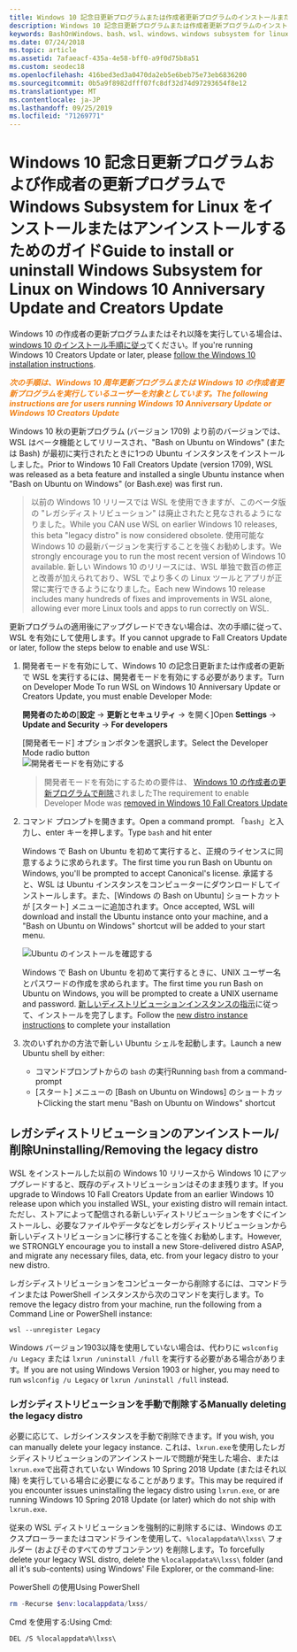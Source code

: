 ```yaml
---
title: Windows 10 記念日更新プログラムまたは作成者更新プログラムのインストールまたは削除
description: Windows 10 記念日更新プログラムまたは作成者更新プログラムのインストールとインストール解除の手順 (従来のベータディストリビューション)
keywords: BashOnWindows、bash、wsl、windows、windows subsystem for linux、windowssubsystem、ubuntu、debian、suse、windows 10、legacy、beta、install、remove、uninstall、un/install、delete、deprecated
ms.date: 07/24/2018
ms.topic: article
ms.assetid: 7afaeacf-435a-4e58-bff0-a9f0d75b8a51
ms.custom: seodec18
ms.openlocfilehash: 416bed3ed3a0470da2eb5e6beb75e73eb6836200
ms.sourcegitcommit: 0b5a9f8982dfff07fc8df32d74d97293654f8e12
ms.translationtype: MT
ms.contentlocale: ja-JP
ms.lasthandoff: 09/25/2019
ms.locfileid: "71269771"
---
```

# <a name="guide-to-install-or-uninstall-windows-subsystem-for-linux-on-windows-10-anniversary-update-and-creators-update"></a><span data-ttu-id="ead7c-104">Windows 10 記念日更新プログラムおよび作成者の更新プログラムで Windows Subsystem for Linux をインストールまたはアンインストールするためのガイド</span><span class="sxs-lookup"><span data-stu-id="ead7c-104">Guide to install or uninstall Windows Subsystem for Linux on Windows 10 Anniversary Update and Creators Update</span></span> 

<span data-ttu-id="ead7c-105">Windows 10 の作成者の更新プログラムまたはそれ以降を実行している場合は、 [windows 10 のインストール手順に従っ](install-win10.md)てください。</span><span class="sxs-lookup"><span data-stu-id="ead7c-105">If you're running Windows 10 Creators Update or later, please [follow the Windows 10 installation instructions](install-win10.md).</span></span>

<span data-ttu-id="ead7c-106"><strong><em><span style="color: #f28014">次の手順は、Windows 10 周年更新プログラムまたは Windows 10 の作成者更新プログラムを実行しているユーザーを対象としています。</span></em></strong></span><span class="sxs-lookup"><span data-stu-id="ead7c-106"><strong><em><span style="color: #f28014">The following instructions are for users running Windows 10 Anniversary Update or Windows 10 Creators Update</span></em></strong></span></span>

<span data-ttu-id="ead7c-107">Windows 10 秋の更新プログラム (バージョン 1709) より前のバージョンでは、WSL はベータ機能としてリリースされ、"Bash on Ubuntu on Windows" (または Bash) が最初に実行されたときに1つの Ubuntu インスタンスをインストールしました。</span><span class="sxs-lookup"><span data-stu-id="ead7c-107">Prior to Windows 10 Fall Creators Update (version 1709), WSL was released as a beta feature and installed a single Ubuntu instance when "Bash on Ubuntu on Windows" (or Bash.exe) was first run.</span></span>

> <span data-ttu-id="ead7c-108">以前の Windows 10 リリースでは WSL を使用できますが、このベータ版の "レガシディストリビューション" は廃止されたと見なされるようになりました。</span><span class="sxs-lookup"><span data-stu-id="ead7c-108">While you CAN use WSL on earlier Windows 10 releases, this beta "legacy distro" is now considered obsolete.</span></span> <span data-ttu-id="ead7c-109">使用可能な Windows 10 の最新バージョンを実行することを強くお勧めします。</span><span class="sxs-lookup"><span data-stu-id="ead7c-109">We strongly encourage you to run the most recent version of Windows 10 available.</span></span> <span data-ttu-id="ead7c-110">新しい Windows 10 のリリースには、WSL 単独で数百の修正と改善が加えられており、WSL でより多くの Linux ツールとアプリが正常に実行できるようになりました。</span><span class="sxs-lookup"><span data-stu-id="ead7c-110">Each new Windows 10 release includes many hundreds of fixes and improvements in WSL alone, allowing ever more Linux tools and apps to run correctly on WSL.</span></span>

<span data-ttu-id="ead7c-111">更新プログラムの適用後にアップグレードできない場合は、次の手順に従って、WSL を有効にして使用します。</span><span class="sxs-lookup"><span data-stu-id="ead7c-111">If you cannot upgrade to Fall Creators Update or later, follow the steps below to enable and use WSL:</span></span>

1. <span data-ttu-id="ead7c-112">開発者モードを有効にして、Windows 10 の記念日更新または作成者の更新で WSL を実行するには、開発者モードを有効にする必要があります。</span><span class="sxs-lookup"><span data-stu-id="ead7c-112">Turn on Developer Mode  To run WSL on Windows 10 Anniversary Update or Creators Update, you must enable Developer Mode:</span></span>

    <span data-ttu-id="ead7c-113">**開発者のための**[**設定** -> **更新とセキュリティ** -> を開く]</span><span class="sxs-lookup"><span data-stu-id="ead7c-113">Open **Settings** -> **Update and Security** -> **For developers**</span></span>

    <span data-ttu-id="ead7c-114">[開発者モード] オプションボタンを選択します。</span><span class="sxs-lookup"><span data-stu-id="ead7c-114">Select the Developer Mode radio button</span></span>  
    ![開発者モードを有効にする](media/updateAndSecurity.png)

    > <span data-ttu-id="ead7c-116">開発者モードを有効にするための要件は、 [Windows 10 の作成者の更新プログラムで削除](https://blogs.msdn.microsoft.com/commandline/2017/06/08/developer-mode-no-longer-required-for-windows-subsystem-for-linux/)されました</span><span class="sxs-lookup"><span data-stu-id="ead7c-116">The requirement to enable Developer Mode was [removed in Windows 10 Fall Creators Update](https://blogs.msdn.microsoft.com/commandline/2017/06/08/developer-mode-no-longer-required-for-windows-subsystem-for-linux/)</span></span>

1. <span data-ttu-id="ead7c-117">コマンド プロンプトを開きます。</span><span class="sxs-lookup"><span data-stu-id="ead7c-117">Open a command prompt.</span></span>  <span data-ttu-id="ead7c-118">「`bash`」と入力し、enter キーを押します。</span><span class="sxs-lookup"><span data-stu-id="ead7c-118">Type `bash` and hit enter</span></span>

    <span data-ttu-id="ead7c-119">Windows で Bash on Ubuntu を初めて実行すると、正規のライセンスに同意するように求められます。</span><span class="sxs-lookup"><span data-stu-id="ead7c-119">The first time you run Bash on Ubuntu on Windows, you'll be prompted to accept Canonical's license.</span></span> <span data-ttu-id="ead7c-120">承諾すると、WSL は Ubuntu インスタンスをコンピューターにダウンロードしてインストールします。また、[Windows の Bash on Ubuntu] ショートカットが [スタート] メニューに追加されます。</span><span class="sxs-lookup"><span data-stu-id="ead7c-120">Once accepted, WSL will download and install the Ubuntu instance onto your machine, and a "Bash on Ubuntu on Windows" shortcut will be added to your start menu.</span></span>

    ![Ubuntu のインストールを確認する](media/bashShellInstall.png)

    <span data-ttu-id="ead7c-122">Windows で Bash on Ubuntu を初めて実行するときに、UNIX ユーザー名とパスワードの作成を求められます。</span><span class="sxs-lookup"><span data-stu-id="ead7c-122">The first time you run Bash on Ubuntu on Windows, you will be prompted to create a UNIX username and password.</span></span> <span data-ttu-id="ead7c-123">[新しいディストリビューションインスタンスの指示](initialize-distro.md)に従って、インストールを完了します。</span><span class="sxs-lookup"><span data-stu-id="ead7c-123">Follow the [new distro instance instructions](initialize-distro.md) to complete your installation</span></span>

1. <span data-ttu-id="ead7c-124">次のいずれかの方法で新しい Ubuntu シェルを起動します。</span><span class="sxs-lookup"><span data-stu-id="ead7c-124">Launch a new Ubuntu shell by either:</span></span>
    * <span data-ttu-id="ead7c-125">コマンドプロンプトからの `bash` の実行</span><span class="sxs-lookup"><span data-stu-id="ead7c-125">Running `bash` from a command-prompt</span></span>
    * <span data-ttu-id="ead7c-126">[スタート] メニューの [Bash on Ubuntu on Windows] のショートカット</span><span class="sxs-lookup"><span data-stu-id="ead7c-126">Clicking the start menu "Bash on Ubuntu on Windows" shortcut</span></span>

    
## <a name="uninstallingremoving-the-legacy-distro"></a><span data-ttu-id="ead7c-127">レガシディストリビューションのアンインストール/削除</span><span class="sxs-lookup"><span data-stu-id="ead7c-127">Uninstalling/Removing the legacy distro</span></span>
<span data-ttu-id="ead7c-128">WSL をインストールした以前の Windows 10 リリースから Windows 10 にアップグレードすると、既存のディストリビューションはそのまま残ります。</span><span class="sxs-lookup"><span data-stu-id="ead7c-128">If you upgrade to Windows 10 Fall Creators Update from an earlier Windows 10 release upon which you installed WSL, your existing distro will remain intact.</span></span> <span data-ttu-id="ead7c-129">ただし、ストアによって配信される新しいディストリビューションをすぐにインストールし、必要なファイルやデータなどをレガシディストリビューションから新しいディストリビューションに移行することを強くお勧めします。</span><span class="sxs-lookup"><span data-stu-id="ead7c-129">However, we STRONGLY encourage you to install a new Store-delivered distro ASAP, and migrate any necessary files, data, etc. from your legacy distro to your new distro.</span></span>

<span data-ttu-id="ead7c-130">レガシディストリビューションをコンピューターから削除するには、コマンドラインまたは PowerShell インスタンスから次のコマンドを実行します。</span><span class="sxs-lookup"><span data-stu-id="ead7c-130">To remove the legacy distro from your machine, run the following from a Command Line or PowerShell instance:</span></span>

```console
wsl --unregister Legacy
```

<span data-ttu-id="ead7c-131">Windows バージョン1903以降を使用していない場合は、代わりに `wslconfig /u Legacy` または `lxrun /uninstall /full` を実行する必要がある場合があります。</span><span class="sxs-lookup"><span data-stu-id="ead7c-131">If you are not using Windows Version 1903 or higher, you may need to run `wslconfig /u Legacy` or `lxrun /uninstall /full` instead.</span></span> 

### <a name="manually-deleting-the-legacy-distro"></a><span data-ttu-id="ead7c-132">レガシディストリビューションを手動で削除する</span><span class="sxs-lookup"><span data-stu-id="ead7c-132">Manually deleting the legacy distro</span></span>
<span data-ttu-id="ead7c-133">必要に応じて、レガシインスタンスを手動で削除できます。</span><span class="sxs-lookup"><span data-stu-id="ead7c-133">If you wish, you can manually delete your legacy instance.</span></span> <span data-ttu-id="ead7c-134">これは、`lxrun.exe`を使用したレガシディストリビューションのアンインストールで問題が発生した場合、または `lxrun.exe`で出荷されていない Windows 10 Spring 2018 Update (またはそれ以降) を実行している場合に必要になることがあります。</span><span class="sxs-lookup"><span data-stu-id="ead7c-134">This may be required if you encounter issues uninstalling the legacy distro using `lxrun.exe`, or are running Windows 10 Spring 2018 Update (or later) which do not ship with `lxrun.exe`.</span></span>

<span data-ttu-id="ead7c-135">従来の WSL ディストリビューションを強制的に削除するには、Windows のエクスプローラーまたはコマンドラインを使用して、`%localappdata%\lxss\` フォルダー (およびそのすべてのサブコンテンツ) を削除します。</span><span class="sxs-lookup"><span data-stu-id="ead7c-135">To forcefully delete your legacy WSL distro, delete the `%localappdata%\lxss\` folder (and all it's sub-contents) using Windows' File Explorer, or the command-line:</span></span>

<span data-ttu-id="ead7c-136">PowerShell の使用</span><span class="sxs-lookup"><span data-stu-id="ead7c-136">Using PowerShell</span></span>
```powershell
rm -Recurse $env:localappdata/lxss/
```

<span data-ttu-id="ead7c-137">Cmd を使用する:</span><span class="sxs-lookup"><span data-stu-id="ead7c-137">Using Cmd:</span></span>
```console
DEL /S %localappdata%\lxss\
```
